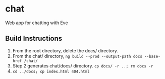 # chat
Web app for chatting with Eve



## Build Instructions
1. From the root directory, delete the docs/ directory.
2. From the chat/ directory, `ng build --prod --output-path docs --base-href /chat/`
3. Step 2 generates chat/docs/ directory. `cp docs/ -r ..; rm docs -r`
4. `cd ../docs; cp index.html 404.html`
